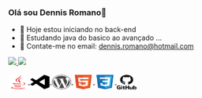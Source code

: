 ### Olá sou Dennis Romano👋

- 🔭 Hoje estou iniciando no back-end
- 🌱 Estudando java do basico ao avançado ...
- 👯 Contate-me no email: dennis.romano@hotmail.com

 <div>
  <a href="https://github.com/dennisromano-dev">
  <img height="180em" src="https://github-readme-stats.vercel.app/api?username=dennisromano&show_icons=true&theme=dark&include_all_commits=true&count_private=true"/>
  <img height="180em" src="https://github-readme-stats.vercel.app/api/top-langs/?username=dennisromano&layout=compact&langs_count=7&theme=dark"/>
</div>
  
  <div style="display: inline_block"><br>
  <img align="center" alt="rafa-Js" height="30" width="40" 
src="https://raw.githubusercontent.com/devicons/devicon/master/icons/java/java-plain.svg">
  <img align="center" alt="Dennis-Ts" height="30" width="40" src="https://raw.githubusercontent.com/devicons/devicon/master/icons/vscode/vscode-plain.svg">
  <img align="center" alt="Dennis-React" height="30" width="40" src="https://raw.githubusercontent.com/devicons/devicon/master/icons/wordpress/wordpress-plain.svg">
  <img align="center" alt="Dennis-HTML" height="30" width="40" src="https://raw.githubusercontent.com/devicons/devicon/master/icons/html5/html5-original.svg">
  <img align="center" alt="Dennis-CSS" height="30" width="40" src="https://raw.githubusercontent.com/devicons/devicon/master/icons/css3/css3-original.svg">
  <img align="center" alt="Dennis-Python" height="30" width="40" src="https://raw.githubusercontent.com/devicons/devicon/master/icons/github/github-original-wordmark.svg">
</div>
  
  ##
  
